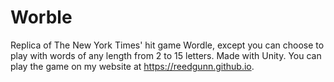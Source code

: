 # Worble

Replica of The New York Times' hit game Wordle, except you can choose to play with words of any length from 2 to 15 letters. Made with Unity. You can play the game on my website at https://reedgunn.github.io.
